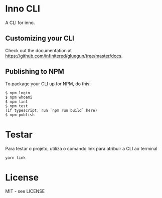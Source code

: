 # Inno CLI

A CLI for inno.

## Customizing your CLI

Check out the documentation at https://github.com/infinitered/gluegun/tree/master/docs.

## Publishing to NPM

To package your CLI up for NPM, do this:

```shell
$ npm login
$ npm whoami
$ npm lint
$ npm test
(if typescript, run `npm run build` here)
$ npm publish
```

# Testar

Para testar o projeto, utiliza o comando link para atribuir a CLI ao terminal

```shell
yarn link
```

# License

MIT - see LICENSE

